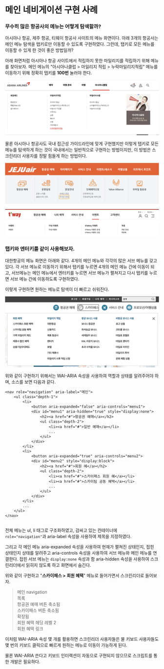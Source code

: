 # 메인 네비게이션 구현 사례

### 무수히 많은 항공사의 메뉴는 어떻게 탐색할까?

아시아나 항공, 제주 항공, 티웨이 항공사 사이트의 메뉴 화면이다. 아래 3개의 항공사는 메인 메뉴 탐색을 탭키로만 이동할 수 있도록 구현하였다. 그런데, 탭키로 모든 메뉴를 이동할 수 있게 한 것이 좋은 방법일까? 

아래 화면처럼 아시아나 항공 사이트에서 적립하지 못한 마일리지를 적립하기 위해 메뉴를 찾아보자. 메인 메뉴의 "아시아나클럽 &gt; 마일리지 적립 &gt; 누락마일리지적립" 메뉴를 이동하기 위해 정확히 탭키를 **100번** 눌러야 한다.

![&#xC8FC;&#xC694; &#xBA54;&#xB274;&#xB85C; &#xC2A4;&#xD0B5;&#xD558;&#xC5EC; 100&#xBC88; &#xD0ED;&#xD0A4;&#xB97C; &#xB204;&#xB974;&#xBA74; &#xB204;&#xB77D;&#xB9C8;&#xC77C;&#xB9AC;&#xC9C0;&#xC801;&#xB9BD;&#xC73C;&#xB85C; &#xC774;&#xB3D9;&#xD55C;&#xB2E4;](../../.gitbook/assets/2019-08-16-3.23.04.png)

물론 아시아나 항공사도 국내 접근성 가이드라인에 맞게 구현했지만 이렇게 탭키로 모든 메뉴를 탐색하게 하는 것이 국내에서는 일반적으로 구현하는 방법이지만, 이 방법은 스크린리더 사용자를 정말 힘들게 하는 방법이다. 

![&#xD0ED;&#xD0A4;&#xB85C; &#xBAA8;&#xB4E0; &#xBA54;&#xB274;&#xB97C; &#xD0D0;&#xC0C9;&#xD574;&#xC57C; &#xD558;&#xB294; &#xC81C;&#xC8FC; &#xD56D;&#xACF5;](../../.gitbook/assets/2019-08-16-2.51.54.png)

![&#xD0ED;&#xD0A4;&#xB85C; &#xBAA8;&#xB4E0; &#xBA54;&#xB274;&#xB97C; &#xD0D0;&#xC0C9;&#xD574;&#xC57C; &#xD558;&#xB294; &#xD2F0;&#xC6E8;&#xC774; &#xD56D;&#xACF5;](../../.gitbook/assets/2019-08-16-2.52.57.png)

### 탭키와 엔터키를 같이 사용해보자.

대한항공의 메뉴 화면은 아래와 같다. 4개의 메인 메뉴와 각각의 많은 서브 메뉴를 갖고 있다. 각 서브 메뉴로 이동하기 위해서 탭키를 누르면 4개의 메인 메뉴 간에 이동이 되고, 서브메뉴는 메인 메뉴에서 엔터키를 누르면 서브 메뉴가 펼쳐지고 다시 탭키를 누르면 서브 메뉴 간에 이동하도록 구현하였다.

이렇게 구현하면 원하는 메뉴로 탐색이 더 빠르고 쉬워진다.

![](../../.gitbook/assets/2019-08-16-2.32.23.png)

 위와 같이 구현하기 위해서는  WAI-ARIA 속성을 사용하여 역할과 상태를 알려주어야 하며, 소스를 보면 다음과 같다.

```markup
<nav role="navigation" aria-label="메인">
    <ul class="depth-1">
        <li>
            <button aria-expanded="false" aria-controls="menu1">
            <div id="menu1" aria-hidden="true" style="display:none">
                <h2><a href="#">항공권 예매</a></h2>
                <ul class="depth-2">
                    <li><a href="#">일반 예매</a></li>
                    ...
                </ul>
            </div>
        </li>
        <li>
            <button aria-expanded="true" aria-controls="menu2">
            <div id="menu2" style="display:block">
                <h2><a href="#">회원 혜</a></h2>
                <ul class="depth-2">
                    <li><a href="#">스카이패스 회원 혜</a></li>
                    <li><a href="#">스카이팀 공동 혜택</a></li>
                    ...
                </ul>
            </div>
        </li>
        ...
    </ul>
</nav>


```

전체 메뉴는 ul, li 태그로 구조화하였고,  감싸고 있는 컨테이너에 `role="navigation"`과 aria-label 속성을 사용하여 제목을 지정하였다. 

그리고 각 메인 메뉴 aria-expanded 속성을 사용하여 현재가 펼쳐진 상태인지, 접힌 상태인지 상태를 알려주고 aria-controls 속성을 사용하여 서브 메뉴와 메인 메뉴를 연결한다. 접힌 서브 메뉴는 `display:none` 속성과 함 aria-hidden 속성을 사용하여 스크린리더에서 읽히지 않도록 하고 화면에서 숨긴다. 

위와 같이 구현하고 "**스카이패스 &gt; 회원 혜택**" 메뉴로 들어가면서 스크린리더로 들어보자.

> 메인 navigation  
> 목록   
> 항공권 예매 버튼 축소됨   
> 스카이패스 버튼 축소됨   
> 확장됨   
> 회원 혜택 헤딩 레벨 2   
> 회원 혜택 링크

이처럼 WAI-ARIA 속성 몇 개를 활용하면 스크린리더 사용자들은 물 키보드 사용자들도 몇 번의 키보드 클릭으로 빠르게 원하는 메뉴로 이동이 가능하게 된다. 

물론 WAI-ARIA 쓴다고 키보드 인터랙션이 자동으로 구현되지 않으므로 스크립트를 통한 개발은 필요하다.

